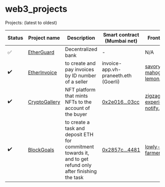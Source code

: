 # web3_projects

Projects:  (latest to oldest)

Status | Project name | Description | Smart contract (Mumbai net) | Frontend Link
--- | --- | --- | --- | ---
:white_check_mark: | [EtherGuard](./ether-guard/) | Decentralized bank | - | N/A
:heavy_check_mark: | [EtherInvoice](./ether-invoice/) | to create and pay invoices by ID number of a seller | invoice-app.vh-praneeth.eth (Goerli) | [savory-mahogany-lemon.glitch.me](https://savory-mahogany-lemon.glitch.me/)
:heavy_check_mark: | [CryptoGallery](./crypto-gallery/) | NFT platform that mints NFTs to the account of the buyer | [0x2e016...03cc](https://mumbai.polygonscan.com/token/0x2e016a9a230e9255faea52b617feb23bf59203cc) | [zigzag-experienced-notify.glitch.me](https://zigzag-experienced-notify.glitch.me/)
:heavy_check_mark: | [BlockGoals](./block-goals/) | to create a task and deposit ETH for commitment towards it, and to get refund only after finishing the task | [0x2857c...4481](https://mumbai.polygonscan.com/token/0x2857c840096F63c5Ab0C8eF6733C92668f314481) | [lowly-plain-farmer.glitch.me](https://lowly-plain-farmer.glitch.me/)


